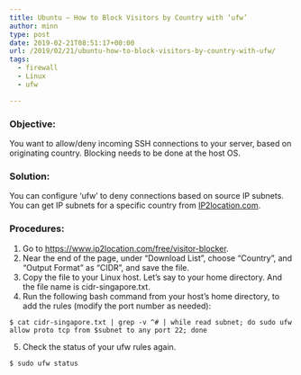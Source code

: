 ```yaml
---
title: Ubuntu – How to Block Visitors by Country with ‘ufw’
author: minn
type: post
date: 2019-02-21T08:51:17+00:00
url: /2019/02/21/ubuntu-how-to-block-visitors-by-country-with-ufw/
tags:
  - firewall
  - Linux
  - ufw

---
```

### Objective:

You want to allow/deny incoming SSH connections to your server, based on originating country. Blocking needs to be done at the host OS.

### Solution:

You can configure &#8216;ufw&#8217; to deny connections based on source IP subnets. You can get IP subnets for a specific country from [IP2location.com][1].

### Procedures:

  1. Go to https://www.ip2location.com/free/visitor-blocker.
  2. Near the end of the page, under &#8220;Download List&#8221;, choose &#8220;Country&#8221;, and &#8220;Output Format&#8221; as &#8220;CIDR&#8221;, and save the file.
  3. Copy the file to your Linux host. Let&#8217;s say to your home directory. And the file name is cidr-singapore.txt.
  4. Run the following bash command from your host&#8217;s home directory, to add the rules (modify the port number as needed):

```shell-session
$ cat cidr-singapore.txt | grep -v ^# | while read subnet; do sudo ufw allow proto tcp from $subnet to any port 22; done
```

   5. Check the status of your ufw rules again.

```shell-session
$ sudo ufw status
```

 [1]: https://www.ip2location.com/free/visitor-blocker